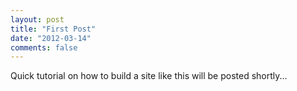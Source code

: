 ```yaml
---
layout: post
title: "First Post"
date: "2012-03-14"
comments: false
---
```


Quick tutorial on how to build a site like this will be posted shortly...